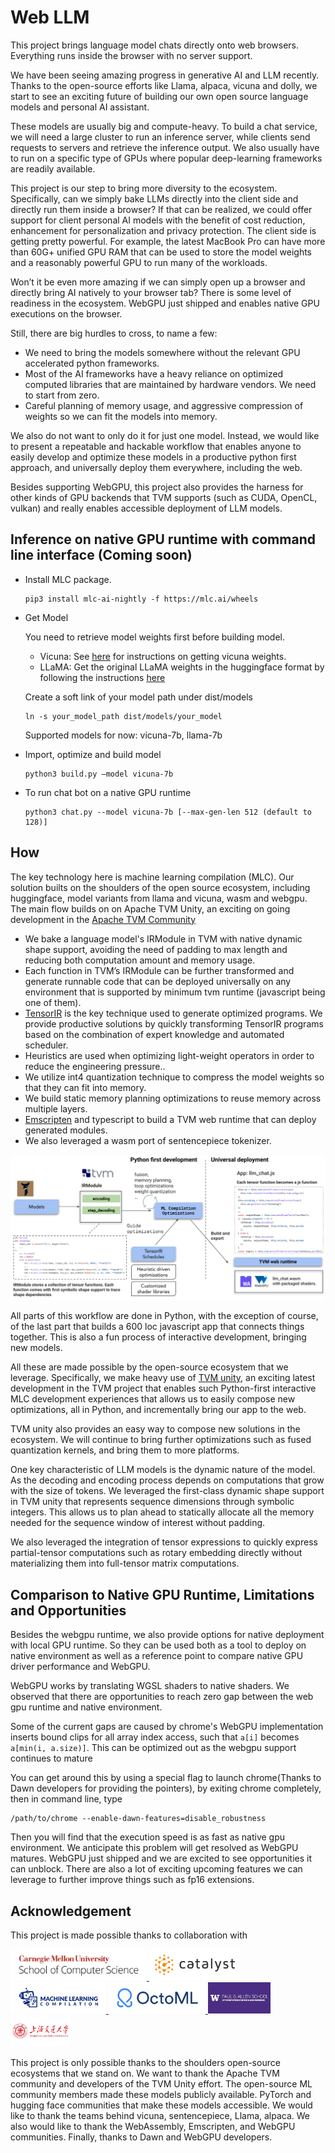 # Web LLM

This project brings language model chats directly onto web browsers. Everything runs inside the browser with no server support.  

<screen shot>

We have been seeing amazing progress in generative AI and LLM recently. Thanks to the open-source efforts like Llama, alpaca, vicuna and dolly, we start to see an exciting future of building our own open source language models and personal AI assistant.

These models are usually big and compute-heavy. To build a chat service, we will need a large cluster to run an inference server, while clients send requests to servers and retrieve the inference output. We also usually have to run on a specific type of GPUs where popular deep-learning frameworks are readily available.

This project is our step to bring more diversity to the ecosystem. Specifically, can we simply bake LLMs directly into the client side and directly run them inside a browser? If that can be realized, we could offer support for client personal AI models with the benefit of cost reduction, enhancement for personalization and privacy protection. The client side is getting pretty powerful. For example, the latest MacBook Pro can have more than 60G+ unified GPU RAM that can be used to store the model weights and a reasonably powerful GPU to run many of the workloads.

Won’t it be even more amazing if we can simply open up a browser and directly bring AI natively to your browser tab? There is some level of readiness in the ecosystem. WebGPU just shipped and enables native GPU executions on the browser.

Still, there are big hurdles to cross, to name a few:

- We need to bring the models somewhere without the relevant GPU accelerated python frameworks.
- Most of the AI frameworks have a heavy reliance on optimized computed libraries that are maintained by hardware vendors. We need to start from zero.
- Careful planning of memory usage, and aggressive compression of weights so we can fit the models into memory. 

We also do not want to only do it for just one model. Instead, we would like to present a repeatable and hackable workflow that enables anyone to easily develop and optimize these models in a productive python first approach, and universally deploy them everywhere, including the web. 

Besides supporting WebGPU, this project also provides the harness for other kinds of GPU backends that TVM supports (such as CUDA, OpenCL, vulkan) and really enables accessible deployment of LLM models.

## Inference on native GPU runtime with command line interface (Coming soon)

- Install MLC package. 

  ```
  pip3 install mlc-ai-nightly -f https://mlc.ai/wheels
  ```

- Get Model

  You need to retrieve model weights first before building model.

  - Vicuna: See [here](https://github.com/lm-sys/FastChat#vicuna-weights)  for instructions on getting vicuna weights.
  - LLaMA: Get the original LLaMA weights in the huggingface format by following the instructions [here](https://huggingface.co/docs/transformers/main/model_doc/llama)

  Create a soft link of your model path under dist/models

  ```
  ln -s your_model_path dist/models/your_model
  ```

  Supported models for now: vicuna-7b, llama-7b

- Import, optimize and build model

  ```
  python3 build.py —model vicuna-7b
  ```

- To run chat bot on a native GPU runtime 

  ```
  python3 chat.py --model vicuna-7b [--max-gen-len 512 (default to 128)]
  ```



## How 

The key technology here is machine learning compilation (MLC). Our solution builts on the shoulders of the open source ecosystem, including huggingface, model variants from llama and vicuna, wasm and webgpu. The main flow builds on on Apache TVM Unity, an exciting on going development in the [Apache TVM Community](https://tvm.apache.org/) 

- We bake a language model's IRModule in TVM with native dynamic shape support, avoiding the need of padding to max length and reducing both computation amount and memory usage.
- Each function in TVM’s IRModule can be further transformed and generate runnable code that can be deployed universally on any environment that is supported by minimum tvm runtime (javascript being one of them).
- [TensorIR](https://arxiv.org/abs/2207.04296) is the key technique used to generate optimized programs. We provide productive solutions by quickly transforming TensorIR programs based on the combination of expert knowledge and automated scheduler.
- Heuristics are used when optimizing light-weight operators in order to reduce the engineering pressure..
- We utilize int4 quantization technique to compress the model weights so that they can fit into memory.
- We build static memory planning optimizations to reuse memory across multiple layers.
- [Emscripten](https://emscripten.org/) and typescript to build a TVM web runtime that can deploy generated modules.
- We also leveraged a wasm port of sentencepiece tokenizer.

<img src="site/img/fig/web-llm.svg" alt="web-llm" />


All parts of this workflow are done in Python, with the exception of course, of the last part that builds a 600 loc javascript app that connects things together. This is also a fun process of interactive development, bringing new models.

All these are made possible by the open-source ecosystem that we leverage. Specifically, we make heavy use of [TVM unity](https://discuss.tvm.apache.org/t/establish-tvm-unity-connection-a-technical-strategy/13344), an exciting latest development in the TVM project that enables such Python-first interactive MLC development experiences that allows us to easily compose new optimizations, all in Python, and incrementally bring our app to the web. 

TVM unity also provides an easy way to compose new solutions in the ecosystem. We will continue to bring further optimizations such as fused quantization kernels, and bring them to more platforms.

One key characteristic of LLM models is the dynamic nature of the model. As the decoding and encoding process depends on computations that grow with the size of tokens. We leveraged the first-class dynamic shape support in TVM unity that represents sequence dimensions through symbolic integers. This allows us to plan ahead to statically allocate all the memory needed for the sequence window of interest without padding.

We also leveraged the integration of tensor expressions to quickly express partial-tensor computations such as rotary embedding directly without materializing them into full-tensor matrix computations.


## Comparison to Native GPU Runtime, Limitations and Opportunities

Besides the webgpu runtime, we also provide options for native deployment with local GPU runtime. So they can be used both as a tool to deploy on native environment as well as a reference point to compare native GPU driver performance and WebGPU.

WebGPU works by translating WGSL shaders to native shaders. We observed that there are opportunities to reach zero gap  between  the web gpu runtime and native environment.

Some of the current gaps are caused by chrome's WebGPU implementation inserts bound clips for all array index access, such that `a[i]` becomes `a[min(i, a.size)]`. This can be optimized out as the webgpu support continues to mature

You can get around this by using a special flag to launch chrome(Thanks to Dawn developers for providing the pointers), by exiting chrome completely, then in command line, type

```
/path/to/chrome --enable-dawn-features=disable_robustness
```

Then you will find that the execution speed is as fast as native gpu environment. We anticipate this problem will get resolved as WebGPU matures. WebGPU just shipped and we are excited to see opportunities it can unblock. There are also a lot of exciting upcoming features we can leverage to further improve things such as fp16 extensions.


## Acknowledgement

This project is made possible thanks to collaboration with 

<a href="https://www.scs.cmu.edu">
<img src="site/img/logo/cmuscs.png" alt="CMU School of Computer Science" height="50"/>
</a>
<a href="https://catalyst.cs.cmu.edu">
<img src="site/img/logo/catalyst.svg" alt="Catalyst" height="50"/>
</a>
<a href="https://mlc.ai">
<img src="site/img/logo/mlc-logo-with-text-landscape.svg" alt="MLC" height="50"/>
</a>
<a href="https://octoml.ai">
<img src="site/img/logo/octoml.png" alt="OctoML" height="50"/>
</a>
<a href="https://www.cs.washington.edu/">
<img src="site/img/logo/uw.jpg" alt="UW" height="50"/>
</a>
<a href="https://en.sjtu.edu.cn/">
<img src="site/img/logo/sjtu.png" alt="SJTU" height="50"/>
</a>

This project is only possible thanks to the shoulders open-source ecosystems that we stand on. We want to thank the Apache TVM community and developers of the TVM Unity effort. The open-source ML community members made these models publicly available. PyTorch and hugging face communities that make these models accessible. We would like to thank the teams behind vicuna, sentencepiece, Llama, alpaca. We also would like to thank the WebAssembly, Emscripten, and WebGPU communities. Finally, thanks to Dawn and WebGPU developers.